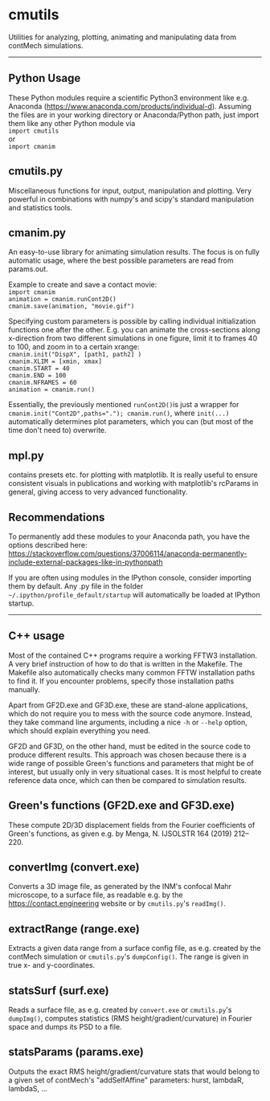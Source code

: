 cmutils
=======

Utilities for analyzing, plotting, animating and manipulating data from contMech simulations.

--------------------------------------------------------------------------------

Python Usage
------------
These Python modules require a scientific Python3 environment like e.g. Anaconda (https://www.anaconda.com/products/individual-d). 
Assuming the files are in your working directory or Anaconda/Python path, just import them like any other Python module via  
`import cmutils`  
or  
`import cmanim`

cmutils.py
----------
Miscellaneous functions for input, output, manipulation and plotting.
Very powerful in combinations with numpy's and scipy's standard manipulation and statistics tools.

cmanim.py
---------
An easy-to-use library for animating simulation results.
The focus is on fully automatic usage, where the best possible parameters are read from params.out. 

Example to create and save a contact movie:  
`import cmanim`  
`animation = cmanim.runCont2D()`  
`cmanim.save(animation, "movie.gif")`

Specifying custom parameters is possible by calling individual initialization functions one after the other. 
E.g. you can animate the cross-sections along x-direction from two different simulations in one figure, limit it to frames 40 to 100, and zoom in to a certain xrange:  
`cmanim.init("DispX", [path1, path2] )`  
`cmanim.XLIM = [xmin, xmax]`  
`cmanim.START = 40`  
`cmanim.END = 100`  
`cmanim.NFRAMES = 60`  
`animation = cmanim.run()`  

Essentially, the previously mentioned `runCont2D()`is just a wrapper for `cmanim.init("Cont2D",paths="."); cmanim.run()`, where `init(...)` automatically determines plot parameters, which you can (but most of the time don't need to) overwrite.  

mpl.py
------
contains presets etc. for plotting with matplotlib. It is really useful to ensure consistent visuals in publications and working with matplotlib's rcParams in general, giving access to very advanced functionality.

Recommendations
---------------
To permanently add these modules to your Anaconda path, you have the options described here: https://stackoverflow.com/questions/37006114/anaconda-permanently-include-external-packages-like-in-pythonpath

If you are often using modules in the IPython console, consider importing them by default. 
Any .py file in the folder `~/.ipython/profile_default/startup` will automatically be loaded at IPython startup.

--------------------------------------------------------------------------------

C++ usage
---------
Most of the contained C++ programs require a working FFTW3 installation. 
A very brief instruction of how to do that is written in the Makefile.
The Makefile also automatically checks many common FFTW installation paths to find it. 
If you encounter problems, specify those installation paths manually.

Apart from GF2D.exe and GF3D.exe, these are stand-alone applications, which do not require you to mess with the source code anymore. 
Instead, they take command line arguments, including a nice `-h` or `--help` option, which should explain everything you need.

GF2D and GF3D, on the other hand, must be edited in the source code to produce different results. 
This approach was chosen because there is a wide range of possible Green's functions and parameters that might be of interest, but usually only in very situational cases. 
It is most helpful to create reference data once, which can then be compared to simulation results.

Green's functions (GF2D.exe and GF3D.exe)
-----------------------------------------
These compute 2D/3D displacement fields from the Fourier coefficients of Green's functions, as given e.g. by Menga, N. IJSOLSTR 164 (2019) 212–220.

convertImg (convert.exe)
------------------------
Converts a 3D image file, as generated by the INM's confocal Mahr microscope, to a surface file, as readable e.g. by the https://contact.engineering website or by `cmutils.py`'s `readImg()`.

extractRange (range.exe)
------------------------
Extracts a given data range from a surface config file, as e.g. created by the contMech simulation or `cmutils.py`'s `dumpConfig()`. The range is given in true x- and y-coordinates.

statsSurf (surf.exe)
--------------------
Reads a surface file, as e.g. created by `convert.exe` or `cmutils.py`'s `dumpImg()`, computes statistics (RMS height/gradient/curvature) in Fourier space and dumps its PSD to a file.

statsParams (params.exe)
------------------------
Outputs the exact RMS height/gradient/curvature stats that would belong to a given set of contMech's "addSelfAffine" parameters: hurst, lambdaR, lambdaS, ...
